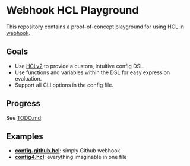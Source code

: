 # Webhook HCL Playground

This repository contains a proof-of-concept playground for using HCL in
[webhook](https://github.com/adnanh/webhook/).

## Goals

- Use [HCLv2](https://github.com/hashicorp/hcl) to provide a custom, intuitive config DSL.
- Use functions and variables within the DSL for easy expression evaluation.
- Support all CLI options in the config file.

## Progress

See [TODO.md](TODO.md).

## Examples

- **[config-github.hcl](config-github.hcl)**: simply Github webhook
- **[config4.hcl](config4.hcl)**: everything imaginable in one file
